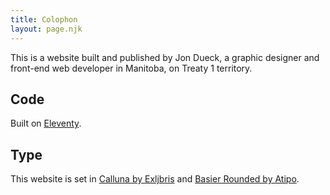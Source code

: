 ```yaml
---
title: Colophon
layout: page.njk
---
```


This is a website built and published by Jon Dueck, a graphic designer and front-end web developer in Manitoba, on Treaty 1 territory.

## Code

Built on [Eleventy](https://www.11ty.dev).

## Type
This website is set in [Calluna by Exljbris](https://www.exljbris.com/calluna.html) and [Basier Rounded by Atipo](https://www.atipofoundry.com/fonts/basier).